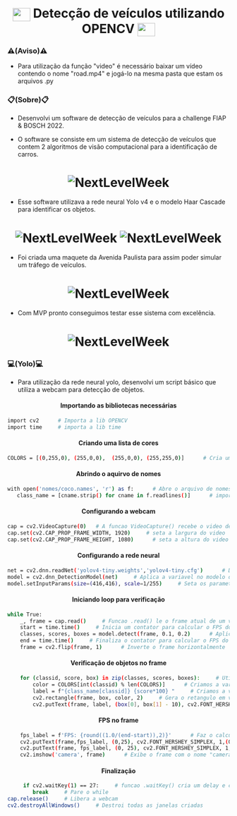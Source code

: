<div style="display: inline_block" ><br>
  <h1 align="center">
   <img align="center" alt="mgn-Csharp" height="30" width="40" src="https://cdn.jsdelivr.net/gh/devicons/devicon/icons/opencv/opencv-original.svg"> Detecção de veículos utilizando OPENCV <img align="center" alt="mgn-Csharp" height="30" width="40" src="https://cdn.jsdelivr.net/gh/devicons/devicon/icons/opencv/opencv-original.svg">
  

### ⚠️(Aviso)⚠️
- Para utilização da função "video" é necessário baixar um vídeo contendo o nome "road.mp4" e jogá-lo na mesma pasta que estam os arquivos .py

### 📋(Sobre)📋
- Desenvolvi um software de detecção de veículos para a challenge FIAP & BOSCH 2022.

- O software se consiste em um sistema de detecção de veículos que contem 2 algoritmos de visão computacional para a identificação de carros.
<h1 align="center">
  <img alt="NextLevelWeek" title="#NextLevelWeek" src="https://user-images.githubusercontent.com/111460258/208217573-04859efa-200f-4dfc-91e0-78a4b74b4fe3.png" />
</h1>

- Esse software utilizava a rede neural Yolo v4 e o modelo Haar Cascade para identificar os objetos.

<h1 align="center">
  <img alt="NextLevelWeek" title="#NextLevelWeek" src="https://user-images.githubusercontent.com/111460258/208217871-bd2b00f1-f3d6-487e-bf1f-cf70a85e660e.png" />

  <img alt="NextLevelWeek" title="#NextLevelWeek" src="https://user-images.githubusercontent.com/111460258/208217910-f60aa7b1-9327-4f03-bfae-15db69b096a9.png" />
</h1>

- Foi criada uma maquete da Avenida Paulista para assim poder simular um tráfego de veículos.

<h1 align="center">
  <img alt="NextLevelWeek" title="#NextLevelWeek" src="https://user-images.githubusercontent.com/111460258/208218028-1b80ef7d-3699-4fc7-a441-ea6b8d0b77de.png" />
</h1>

- Com MVP pronto conseguimos testar esse sistema com excelência.

<h1 align="center">
  <img alt="NextLevelWeek" title="#NextLevelWeek" src="https://user-images.githubusercontent.com/111460258/208218088-8b93835f-da35-4174-9b3d-164de036d9e5.png" />
</h1>

### 💻(Yolo)💻

- Para utilização da rede neural yolo, desenvolvi um script básico que utiliza a webcam para detecção de objetos.

<h4 align="center">Importando as bibliotecas necessárias</h4>

```bash
import cv2      # Importa a lib OPENCV
import time     # importa a lib time
```

<h4 align="center">Criando uma lista de cores</h4>

```bash
COLORS = [(0,255,0), (255,0,0),  (255,0,0), (255,255,0)]      # Cria uma lista de cores no modelo BGR
```

<h4 align="center">Abrindo o aquirvo de nomes</h4>

```bash
with open('nomes/coco.names', 'r') as f:      # Abre o arquivo de nomes da YOLO
   class_name = [cname.strip() for cname in f.readlines()]      # importa os nomes do arquivo para uma lista
```

<h4 align="center">Configurando a webcam</h4>

```bash
cap = cv2.VideoCapture(0)   # A funcao VideoCapture() recebe o video de uma camera ou de um arquivo
cap.set(cv2.CAP_PROP_FRAME_WIDTH, 1920)     # seta a largura do video
cap.set(cv2.CAP_PROP_FRAME_HEIGHT, 1080)      # seta a altura do video
```

<h4 align="center">Configurando a rede neural</h4>

```bash
net = cv2.dnn.readNet('yolov4-tiny.weights','yolov4-tiny.cfg')      # Descarrega os dados dos arquivos da YOLO em uma variavel
model = cv2.dnn_DetectionModel(net)     # Aplica a variavel no modelo de treino
model.setInputParams(size=(416,416), scale=1/255)     # Seta os parametros para funcionamento do modelo 
```

<h4 align="center">Iniciando loop para verificação</h4>

```bash
while True:
    _, frame = cap.read()     # Funcao .read() le o frame atual de um video
    start = time.time()     # Inicia um contator para calcular o FPS do video
    classes, scores, boxes = model.detect(frame, 0.1, 0.2)      # Aplica o modelo de deteccao de objetos 
    end = time.time()     # Finaliza o contator para calcular o FPS do video
    frame = cv2.flip(frame, 1)      # Inverte o frame horizontalmente
```

<h4 align="center">Verificação de objetos no frame</h4>

```bash
    for (classid, score, box) in zip(classes, scores, boxes):     # Utilizando um for distribuimos os dados em listas
        color = COLORS[int(classid) % len(COLORS)]      # Criamos a variavel color para receber uma cor especifica
        label = f"{class_name[classid]} {score*100} "     # Criamos a variavel label para receber o nome do objeto e o score dele
        cv2.rectangle(frame, box, color, 2)     # Gera o retangulo em volta do objeto detectado 
        cv2.putText(frame, label, (box[0], box[1] - 10), cv2.FONT_HERSHEY_SIMPLEX, 0.5, color , 2)      # Escreve a variavel label no frame
```

<h4 align="center">FPS no frame</h4>

```bash
    fps_label = f'FPS: {round((1.0/(end-start)),2)}'      # Faz o calculo de quantos FPS contem no video
    cv2.putText(frame,fps_label, (0,25), cv2.FONT_HERSHEY_SIMPLEX, 1,(0,0,0), 5)      # Cria uma sombra no texto de FPS
    cv2.putText(frame, fps_label, (0, 25), cv2.FONT_HERSHEY_SIMPLEX, 1, (0, 255, 0), 3)     # Crka o texto de FPS
    cv2.imshow('camera', frame)      # Exibe o frame com o nome "camera"
```

<h4 align="center">Finalização</h4>

```bash
     if cv2.waitKey(1) == 27:     # funcao .waitKey() cria um delay e combinada com o if, gera uma tecla de escape
        break     # Pare o while 
cap.release()     # Libera a webcam
cv2.destroyAllWindows()     # Destroi todas as janelas criadas
```





    




